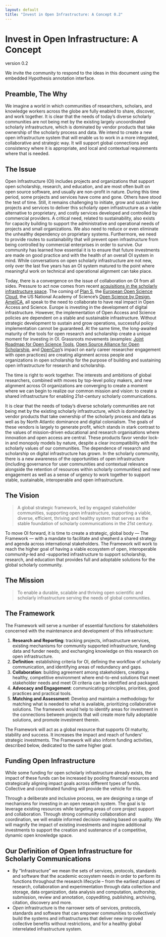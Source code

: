 ```yaml
---
layout: default
title: "Invest in Open Infrastructure: A Concept 0.2"
---
```


# Invest in Open Infrastructure: A Concept
version 0.2

We invite the community to respond to the ideas in this document using the embedded Hypothesis annotation interface.

## Preamble, The Why
We imagine a world in which communities of researchers, scholars, and knowledge workers across the globe are fully enabled to share, discover, and work together. It is clear that the needs of today’s diverse scholarly communities are not being met by the existing largely uncoordinated scholarly infrastructure, which is dominated by vendor products that take ownership of the scholarly process and data. We intend to create a new open infrastructure system that will enable us to work in a more integrated, collaborative and strategic way. It will support global connections and consistency where it is appropriate, and local and contextual requirements where that is needed.

## The Issue
Open Infrastructure (OI) includes projects and organizations that support open scholarship, research, and education, and are most often built on open source software, and usually are non-profit in nature. During this time period, some projects and services have come and gone. Others have stood the test of time. Still, it remains challenging to initiate, grow and sustain key projects and services to deliver this scholarly open infrastructure as a viable alternative to proprietary, and costly services developed and controlled by commercial providers. A critical need, related to sustainability, also exists for capacity building to support the administrative and operational needs of projects and small organizations. We also need to reduce or even eliminate the unhealthy dependency on proprietary systems. Furthermore, we need to provide routes to sustainability that will prevent open infrastructure from being controlled by commercial enterprises in order to survive. Our community has learned how essential it is to ensure that future investments are made on good practice and with the health of an overall OI system in mind. While conversations on open scholarly infrastructure are not new, only over the last five years has an OI system matured to the point where meaningful work on technical and operational alignment can take place.

Today, there is a convergence on the issue of collaboration on OI from all sides. Pressure to act now comes from recent <a href="https://scholarlykitchen.sspnet.org/2017/08/02/elsevier-acquires-bepress/">acquisitions in the scholarly infrastructure space</a>. The coming of <a href="https://www.coalition-s.org/">Plan S</a>, the <a href="https://ec.europa.eu/research/openscience/index.cfm?pg=open-science-cloud">European Open Science Cloud</a>, the US National Academy of Science’s <a href="https://www.nap.edu/catalog/25116/open-science-by-design-realizing-a-vision-for-21st-century">Open Science by Design</a>, <a href="http://www.amelica.org/en/">AmeliCA</a>, all speak to the need to collaborate to have real impact in Open Access and Science. Europe is investing in the development of digital infrastructure. However, the implementation of Open Access and Science policies are dependent on a stable and sustainable infrastructure. Without strategic development to sustain and grow operations, successful policy implementation cannot be guaranteed. At the same time, the long-awaited maturity of the tools for open research and scholarship create a unique moment for investing in OI. Grassroots movements (examples: <a href="https://jrost.org/">Joint Roadmap for Open Science Tools</a>, <a href="https://osaos.codeforscience.org/">Open Source Alliance for Open Scholarship</a>, and <a href="https://www.opencon2018.org/">OpenCon</a>’s impact on early career researcher engagement with open practices) are creating alignment across people and organizations in open scholarship for the purpose of building and sustaining open infrastructure for research and scholarship.

The time is right to work together. The interests and ambitions of global researchers, combined with moves by top-level policy makers, and new alignment across OI organizations are converging to create a moment where we can begin to realize our common mission and vision: to create a shared infrastructure for enabling 21st-century scholarly communications.

It is clear that the needs of today’s diverse scholarly communities are not being met by the existing scholarly infrastructure, which is dominated by vendor products that take ownership of the scholarly process and data as well as by North Atlantic dominance and digital colonialism. The goals of these vendors is largely to generate profit, which stands in stark contrast to the values of mission-driven educational and research organisations where innovation and open access are central. These products favor vendor lock-in and monopoly models by nature, despite a clear incompatibility with the scholarly values of our communities. The dependence of research and scholarship on digital infrastructure has grown. In the scholarly community, there is a new awareness of the opportunities of open infrastructure (including governance for user communities and contextual relevance alongside the retention of resources within scholarly communities) and new engagement as well as a sense of urgency to work together to support stable, sustainable, interoperable and open infrastructure.

## The Vision
> A global strategic framework, led by engaged stakeholder communities, supporting open infrastructure, supporting a viable, diverse, efficient, thriving and healthy system that serves as the stable foundation of scholarly communications in the 21st century.

To move OI forward, it is time to create a strategic, global body — The Framework — with a mandate to facilitate and shepherd a shared strategy and agenda across international stakeholders. The Framework will work to reach the higher goal of having a viable ecosystem of open, interoperable community-led and -supported infrastructure to support scholarship, research, and education that provides full and adoptable solutions for the global scholarly community.

## The Mission
> To enable a durable, scalable and thriving open scientific and scholarly infrastructure serving the needs of global communities.

## The Framework
The Framework will serve a number of essential functions for stakeholders concerned with the maintenance and development of this infrastructure:
1. **Research and Reporting**: tracking projects, infrastructure services, existing mechanisms for community supported infrastructure, funding data and funder needs; and exchanging knowledge on this research on open infrastructure.
1. **Definition**: establishing criteria for OI, defining the workflow of scholarly communication, and identifying areas of redundancy and gaps.
1. **Collaboration**: building agreement among stakeholders, creating a healthy, competitive environment where end-to-end solutions that meet stakeholder needs and meet OI criteria can be identified and packaged.
1. **Advocacy and Engagement**: communicating principles, priorities, good practices and practical tools.
1. **Matching and Assessment**: Develop and maintain a methodology for matching what is needed to what is available, prioritizing collaborative solutions. The framework would help to identify areas for investment in the connections between projects that will create more fully adoptable solutions, and promote investment therein.

The Framework will act as a global resource that supports OI maturity, stability and success. It increases the impact and reach of funders’ strategic investments. The Framework will also inform funding activities, described below, dedicated to the same higher goal.

## Funding Open Infrastructure
While some funding for open scholarly infrastructure already exists, the impact of these funds can be increased by pooling financial resources and strategically aligning impact goals across different types of funds. Collective and coordinated funding will provide the vehicle for this.

Through a deliberate and inclusive process, we are designing a range of mechanisms for investing in an open research system. The goal is to leverage existing resources while targeting areas of core project support and collaboration. Through strong community collaboration and coordination, we will enable informed decision-making based on quality. We will magnify the impact of existing investments and inspire additional investments to support the creation and sustenance of a competitive, dynamic open knowledge space.

## Our Definition of Open Infrastructure for Scholarly Communications
- By “Infrastructure” we mean the sets of services, protocols, standards and software that the academic ecosystem needs in order to perform its functions throughout the research lifecycle – from the earliest phases of research, collaboration and experimentation through data collection and storage, data organization, data analysis and computation, authorship, submission, review and annotation, copyediting, publishing, archiving, citation, discovery and more.
- _Open_ infrastructure is the narrower sets of services, protocols, standards and software that can empower communities to collectively build the systems and infrastructures that deliver new improved collective benefits without restrictions, and for a healthy global interrelated infrastructure system.
